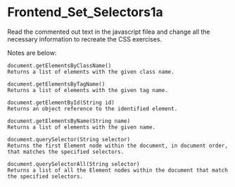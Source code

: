 # Frontend_Set_Selectors1a

Read the commented out text in the javascript filea and change all the necessary information to recreate the CSS exercises.

Notes are below:
```
document.getElementsByClassName()
Returns a list of elements with the given class name.

document.getElementsByTagName()
Returns a list of elements with the given tag name.

document.getElementById(String id)
Returns an object reference to the identified element.

document.getElementsByName(String name)
Returns a list of elements with the given name.

document.querySelector(String selector)
Returns the first Element node within the document, in document order, that matches the specified selectors.

document.querySelectorAll(String selector)
Returns a list of all the Element nodes within the document that match the specified selectors.
```
